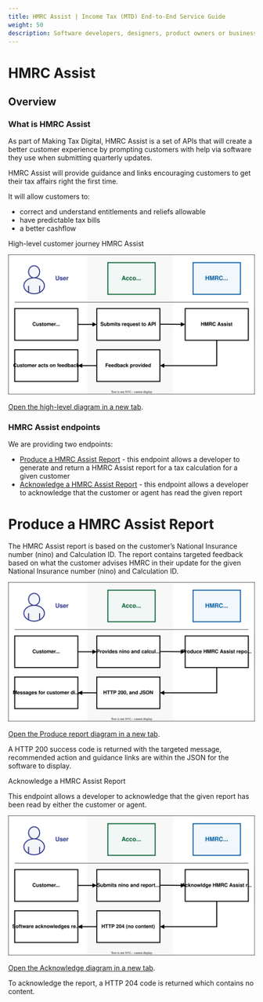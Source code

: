 ```yaml
---
title: HMRC Assist | Income Tax (MTD) End-to-End Service Guide
weight: 50
description: Software developers, designers, product owners or business analysts. Integrate your software with the Income Tax API for Making Tax Digital.
---
```


# HMRC Assist
<!--- Section owner: Transactional Risking --->

## Overview

### What is HMRC Assist

As part of Making Tax Digital, HMRC Assist is a set of APIs that will create a better customer experience by prompting customers with help via software they use when submitting quarterly updates.

HMRC Assist will provide guidance and links encouraging customers to get their tax affairs right the first time.  

It will allow customers to:

* correct and understand entitlements and reliefs allowable
* have predictable tax bills
* a better cashflow

High-level customer journey HMRC Assist

<a href="figures/customer-journey-transactional-risking-high-level.svg" target="blank"><img src="figures/customer-journey-transactional-risking-high-level.svg" alt="High level diagram" style="width:720px;" /></a>

<a href="figures/customer-journey-transactional-risking-high-level.svg" target="blank">Open the high-level diagram in a new tab</a>.

### HMRC Assist endpoints

We are providing two endpoints:

* [Produce a HMRC Assist Report](https://developer.service.hmrc.gov.uk/api-documentation/docs/api/service/transactional-risking/1.0#Produce%20a%20HMRC%20Assist%20Report) - this endpoint allows a developer to generate and return a HMRC Assist report for a tax calculation for a given customer
* [Acknowledge a HMRC Assist Report](https://developer.service.hmrc.gov.uk/api-documentation/docs/api/service/transactional-risking/1.0#Acknowledge%20a%20HMRC%20Assist%20Report) - this endpoint allows a developer to acknowledge that the customer or agent has read the given report

# Produce a HMRC Assist Report

The HMRC Assist report is based on the customer’s National Insurance number (nino) and Calculation ID. 
The report contains targeted feedback based on what the customer advises HMRC in their update for the given National Insurance number (nino) and Calculation ID.
 

<a href="figures/customer-journey-transactional-risking-produce-report.svg" target="blank"><img src="figures/customer-journey-transactional-risking-produce-report.svg" alt="Procuce report" style="width:720px;" /></a>

<a href="figures/losses-api-diagram.svg" target="blank">Open the Produce report diagram in a new tab</a>.
 
A HTTP 200 success code is returned with the targeted message, recommended action and guidance links are within the JSON for the software to display.

Acknowledge a HMRC Assist Report

This endpoint allows a developer to acknowledge that the given report has been read by either the customer or agent.

<a href="figures/customer-journey-transactional-risking-acknowledge.svg" target="blank"><img src="figures/customer-journey-transactional-risking-acknowledge.svg" alt="Losses API calls" style="width:720px;" /></a>

<a href="figures/customer-journey-transactional-risking-acknowledge.svg" target="blank">Open the Acknowledge diagram in a new tab</a>.

 
To acknowledge the report, a HTTP 204 code is returned which contains no content.
